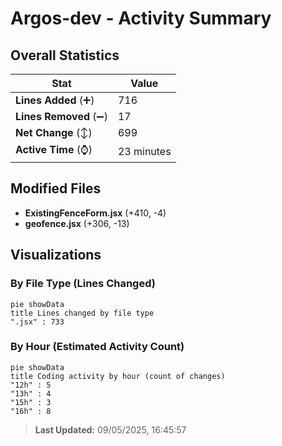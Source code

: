 # Argos-dev - Activity Summary 

## Overall Statistics

| Stat                   | Value                                                             |
| ---------------------- | ----------------------------------------------------------------- |
| **Lines Added** (➕)   | 716                                          |
| **Lines Removed** (➖) | 17                                        |
| **Net Change** (↕)    | 699                |
| **Active Time** (⌚)   | 23 minutes |


## Modified Files
- **ExistingFenceForm.jsx** (+410, -4)
- **geofence.jsx** (+306, -13)

## Visualizations

### By File Type (Lines Changed)

```mermaid
pie showData
title Lines changed by file type
".jsx" : 733
```

### By Hour (Estimated Activity Count)

```mermaid
pie showData
title Coding activity by hour (count of changes)
"12h" : 5
"13h" : 4
"15h" : 3
"16h" : 8
```


> **Last Updated:** 09/05/2025, 16:45:57